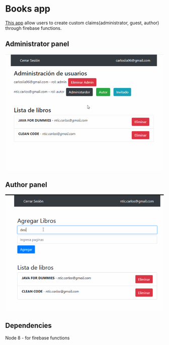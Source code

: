 # Books app
[This app](https://books-custom-claims.netlify.app/) allow users to create custom claims(administrator, guest, author) through firebase functions.

## Administrator panel
<img src="src/assets/roles-admin-panel.gif" alt="admin-panel" >

## Author panel
<img src="src/assets/roles-autor.gif" alt="author-panel">

## Dependencies
Node 8 - for firebase functions

